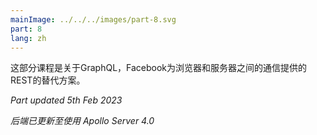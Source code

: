 ```yaml
---
mainImage: ../../../images/part-8.svg
part: 8
lang: zh
---
```


<div class="intro">

<!-- This part of the course is about GraphQL, Facebook''s alternative to REST for communication between browser and server.-->
这部分课程是关于GraphQL，Facebook为浏览器和服务器之间的通信提供的REST的替代方案。

<i>Part updated 5th Feb 2023</i>
<!-- - <i>Backend updated to use Apollo Server 4.0</i>-->
<i>后端已更新至使用 Apollo Server 4.0</i>

</div>
